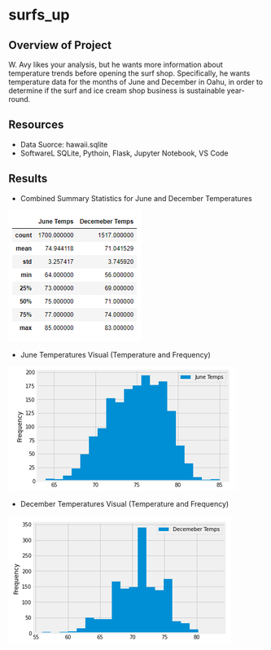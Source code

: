 # surfs_up
## Overview of Project
W. Avy likes your analysis, but he wants more information about temperature trends before opening the surf shop. Specifically, he wants temperature data for the months of June and December in Oahu, in order to determine if the surf and ice cream shop business is sustainable year-round.

## Resources
- Data Suorce: hawaii.sqlite
- SoftwareL SQLite, Pythoin, Flask, Jupyter Notebook, VS Code

## Results
- Combined Summary Statistics for June and December Temperatures

![Chart](/Resources/stats-summary.PNG)

- June Temperatures Visual (Temperature and Frequency)

![Chart](/Resources/june_plot.png)

- December Temperatures Visual (Temperature and Frequency)

![Chart](/Resources/dec_plot.png)


